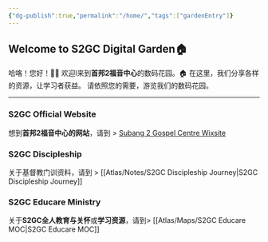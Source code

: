 ```yaml
---
{"dg-publish":true,"permalink":"/home/","tags":["gardenEntry"]}
---
```


## Welcome to S2GC Digital Garden🏠

哈咯！您好！🙋‍♂️
欢迎l来到**首邦2福音中心**的数码花园。🏠
在这里，我们分享各样的资源，让学习者获益。
请依照您的需要，游览我们的数码花园。

---
### S2GC Official Website
想到**首邦2福音中心的网站**，请到 > [Subang 2 Gospel Centre Wixsite](https://subang2gc.wixsite.com/subang2gc)
### S2GC Discipleship
关于基督教门训资料，请到 > [[Atlas/Notes/S2GC Discipleship Journey\|S2GC Discipleship Journey]]
### S2GC Educare Ministry
关于**S2GC全人教育与关怀**或**学习资源**，请到> [[Atlas/Maps/S2GC Educare MOC\|S2GC Educare MOC]]
